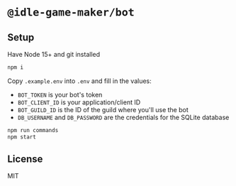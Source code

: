 # `@idle-game-maker/bot`

## Setup

Have Node 15+ and git installed

```sh
npm i
```

Copy `.example.env` into `.env` and fill in the values:

- `BOT_TOKEN` is your bot's token
- `BOT_CLIENT_ID` is your application/client ID
- `BOT_GUILD_ID` is the ID of the guild where you'll use the bot
- `DB_USERNAME` and `DB_PASSWORD` are the credentials for the SQLite database

```sh
npm run commands
npm start
```

## License

MIT
